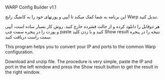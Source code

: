 WARP Config Builder v1.1

این برنامه به شما کمک میکند تا آیپی و پورتهای خود را به کانفیگ رایج Warp تبدیل کنید.

هر دوفایل را دانلود کرده و از حالت فشرده خارج کنید. روش کار بسیار ساده است، آیپی و پورت را در پنجره سمت چپ paste کنید و با زدن کلید Show result نتیجه را در پنجره سمت راست دریافت کنید.

This program helps you to convert your IP and ports to the common Warp configuration.

Download and unzip file. The procedure is very simple, paste the IP and port in the left window and press the Show result button to get the result in the right window.

